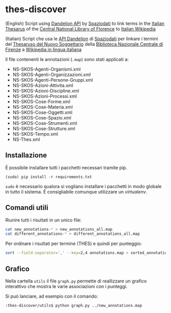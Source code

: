 thes-discover
=============

(English)
Script using [Dandelion API](https://dandelion.eu/) by
[Spaziodati](http://spaziodati.eu/) to link terms in the 
[Italian Thesarus](http://thes.bncf.firenze.sbn.it/) of the 
[Central National Library of Florence](http://www.bncf.firenze.sbn.it/)
to [Italian Wikipedia](http://it.wikipedia.org)

(Italian)
Script che usa le [API Dandelion](https://dandelion.eu/) di
[Spaziodati](http://spaziodati.eu/) per linkare i termini del
[Thesaruso del Nuovo Soggettario](http://thes.bncf.firenze.sbn.it/) della
[Biblioteca Nazionale Centrale di Firenze](http://www.bncf.firenze.sbn.it/)
a [Wikipedia in lingua italiana](http://it.wikipedia.org)

Il file contenenti le annotazioni (`.map`) sono stati applicati a:
* NS-SKOS-Agenti-Organismi.xml
* NS-SKOS-Agenti-Organizzazioni.xml
* NS-SKOS-Agenti-Persone-Gruppi.xml
* NS-SKOS-Azioni-Attivita.xml
* NS-SKOS-Azioni-Discipline.xml
* NS-SKOS-Azioni-Processi.xml
* NS-SKOS-Cose-Forme.xml
* NS-SKOS-Cose-Materia.xml
* NS-SKOS-Cose-Oggetti.xml
* NS-SKOS-Cose-Spazio.xml
* NS-SKOS-Cose-Strumenti.xml
* NS-SKOS-Cose-Strutture.xml
* NS-SKOS-Tempo.xml
* NS-Thes.xml

Installazione
-------------
È possibile installare tutti i pacchetti necessari tramite pip.

```
(sudo) pip install -r requirements.txt
```

`sudo` è necessario qualora si vogliano installare i pacchetti in modo globale
in tutto il sistema. È consigliabile comunque utilizzare un _virtualenv_.

Comandi utili
-------------

Riunire tutti i risultati in un unico file:
```bash
cat new_annotations-* > new_annotations_all.map
cat different_annotations-* > different_annotations_all.map
```

Per ordinare i risultati per termine (THES) e quindi per punteggio:
```bash
sort --field-separator=',' --key=2,4 annotations.map > sorted_annotations.map
```

Grafico
-------
Nella cartella `utils` il file `graph.py` permette di reallizzare un grafico
interattivo che mostra le varie associazioni con i punteggi.

Si può lanciare, ad esempio con il comando:
```bash
:thes-discover/utils$ python graph.py ../new_annotations.map 
````